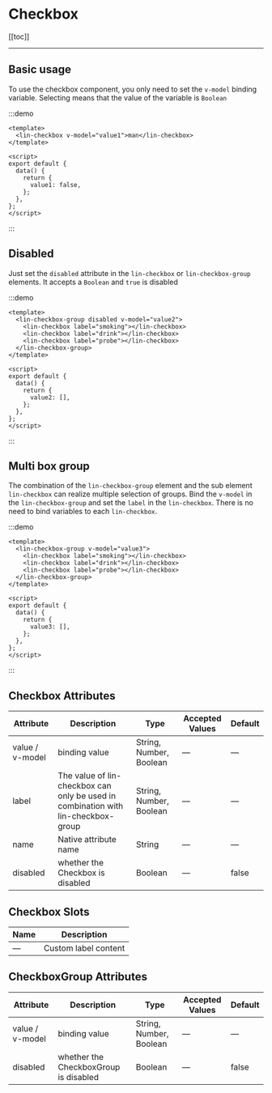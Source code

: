 # Checkbox

[[toc]]

---

## Basic usage

To use the checkbox component, you only need to set the `v-model` binding variable. Selecting means that the value of the variable is `Boolean`

:::demo

```vue
<template>
  <lin-checkbox v-model="value1">man</lin-checkbox>
</template>

<script>
export default {
  data() {
    return {
      value1: false,
    };
  },
};
</script>
```

:::

## Disabled

Just set the `disabled` attribute in the `lin-checkbox` or `lin-checkbox-group` elements. It accepts a `Boolean` and `true` is disabled

:::demo

```vue
<template>
  <lin-checkbox-group disabled v-model="value2">
    <lin-checkbox label="smoking"></lin-checkbox>
    <lin-checkbox label="drink"></lin-checkbox>
    <lin-checkbox label="probe"></lin-checkbox>
  </lin-checkbox-group>
</template>

<script>
export default {
  data() {
    return {
      value2: [],
    };
  },
};
</script>
```

:::

## Multi box group

The combination of the `lin-checkbox-group` element and the sub element `lin-checkbox` can realize multiple selection of groups. Bind the `v-model` in the `lin-checkbox-group` and set the `label` in the `lin-checkbox`. There is no need to bind variables to each `lin-checkbox`.

:::demo

```vue
<template>
  <lin-checkbox-group v-model="value3">
    <lin-checkbox label="smoking"></lin-checkbox>
    <lin-checkbox label="drink"></lin-checkbox>
    <lin-checkbox label="probe"></lin-checkbox>
  </lin-checkbox-group>
</template>

<script>
export default {
  data() {
    return {
      value3: [],
    };
  },
};
</script>
```

:::

## Checkbox Attributes

| Attribute       | Description                                                                       | Type                    | Accepted Values | Default |
| --------------- | --------------------------------------------------------------------------------- | ----------------------- | --------------- | ------- |
| value / v-model | binding value                                                                     | String, Number, Boolean | —               | —       |
| label           | The value of lin-checkbox can only be used in combination with lin-checkbox-group | String, Number, Boolean | —               | —       |
| name            | Native attribute name                                                             | String                  | —               | —       |
| disabled        | whether the Checkbox is disabled                                                  | Boolean                 | —               | false   |

## Checkbox Slots

| Name | Description          |
| ---- | -------------------- |
| —    | Custom label content |

## CheckboxGroup Attributes

| Attribute       | Description                           | Type                    | Accepted Values | Default |
| --------------- | ------------------------------------- | ----------------------- | --------------- | ------- |
| value / v-model | binding value                         | String, Number, Boolean | —               | —       |
| disabled        | whether the CheckboxGroup is disabled | Boolean                 | —               | false   |
